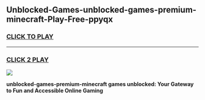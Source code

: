 
## Unblocked-Games-unblocked-games-premium-minecraft-Play-Free-ppyqx
<h3>
<a href="https://premium76.site?title=unblocked-games-premium-minecraft&ref=18A1">CLICK TO PLAY</a></h3>
<hr>

<h3>
<a href="https://premium76.site?title=unblocked-games-premium-minecraft&ref=18A1">CLICK 2 PLAY</a>
  
</h3>

<a href="https://premium76.site?title=unblocked-games-premium-minecraft&ref=18A1"><img src="https://clearcache.store/games.png"></a>


**unblocked-games-premium-minecraft games unblocked: Your Gateway to Fun and Accessible Online Gaming**
